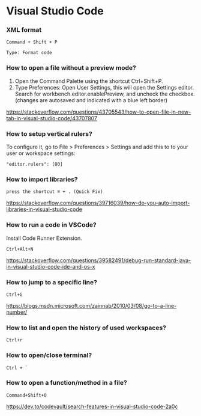 # Visual Studio Code

### XML format
```
Command + Shift + P

Type: Format code
```

### How to open a file without a preview mode?

1. Open the Command Palette using the shortcut Ctrl+Shift+P.
2. Type Preferences: Open User Settings, this will open the Settings editor. Search for workbench.editor.enablePreview, and uncheck the checkbox. (changes are autosaved and indicated with a blue left border)

https://stackoverflow.com/questions/43705543/how-to-open-file-in-new-tab-in-visual-studio-code/43707807

### How to setup vertical rulers?

To configure it, go to File > Preferences > Settings and add this to to your user or workspace settings:

```
"editor.rulers": [80]
```

### How to import libraries?

```
press the shortcut ⌘ + . (Quick Fix)
```

https://stackoverflow.com/questions/39716039/how-do-you-auto-import-libraries-in-visual-studio-code

### How to run a code in VSCode?

Install Code Runner Extension.

```
Ctrl+Alt+N
```

https://stackoverflow.com/questions/39582491/debug-run-standard-java-in-visual-studio-code-ide-and-os-x

### How to jump to a specific line?

```
Ctrl+G
```
https://blogs.msdn.microsoft.com/zainnab/2010/03/08/go-to-a-line-number/

### How to list and open the history of used workspaces?

```
Ctrl+r
```

### How to open/close terminal?

```
Ctrl + `
```

### How to open a function/method in a file?

```
Command+Shift+O
```

https://dev.to/codevault/search-features-in-visual-studio-code-2a0c
